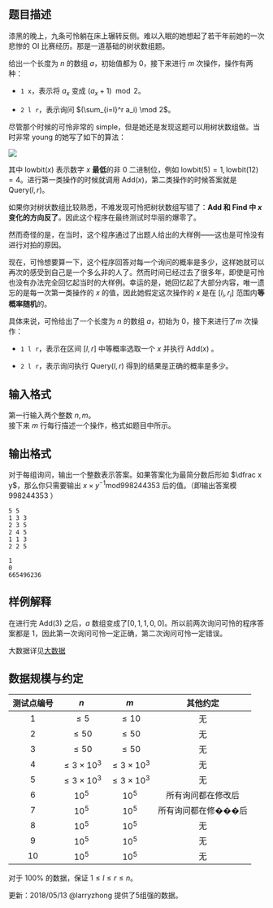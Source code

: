 ## 题目描述

漆黑的晚上，九条可怜躺在床上辗转反侧。难以入眠的她想起了若干年前她的一次悲惨的 OI 比赛经历。那是一道基础的树状数组题。

给出一个长度为 $n$ 的数组 $a$，初始值都为 $0$，接下来进行 $m$ 次操作，操作有两种：

* `1 x`，表示将 $a_x$ 变成 $(a_x + 1) \mod 2$。

* `2 l r`，表示询问 $(\sum_{i=l}^r a_i) \mod 2$。

尽管那个时候的可怜非常的 simple，但是她还是发现这题可以用树状数组做。当时非常 young 的她写了如下的算法：

![](file://pic1.png)

其中 $\mathrm{lowbit}(x)$ 表示数字 $x$ **最低**的非 $0$ 二进制位，例如 $\text{lowbit}(5) = 1, \text{lowbit}(12) = 4$。进行第一类操作的时候就调用 $\mathrm{Add}(x)$，第二类操作的时候答案就是 $\mathrm{Query}(l, r)$。

如果你对树状数组比较熟悉，不难发现可怜把树状数组写错了：**$\text{Add}$ 和 $\text{Find}$ 中 $x$ 变化的方向反了**。因此这个程序在最终测试时华丽的爆零了。

然而奇怪的是，在当时，这个程序通过了出题人给出的大样例——这也是可怜没有进行对拍的原因。

现在，可怜想要算一下，这个程序回答对每一个询问的概率是多少，这样她就可以再次的感受到自己是一个多么非的人了。然而时间已经过去了很多年，即使是可怜也没有办法完全回忆起当时的大样例。幸运的是，她回忆起了大部分内容，唯一遗忘的是每一次第一类操作的 $x$ 的值，因此她假定这次操作的 $x$ 是在 $[l_i, r_i]$ 范围内**等概率随机**的。

具体来说，可怜给出了一个长度为 $n$ 的数组 $a$，初始为 $0$，接下来进行了$m$ 次操作：

* `1 l r`，表示在区间 $[l, r]$ 中等概率选取一个 $x$ 并执行 $\text{Add}(x)$ 。

* `2 l r`，表示询问执行 $\text{Query}(l, r)$ 得到的结果是正确的概率是多少。

## 输入格式



第一行输入两个整数 $n,m$。  
接下来 $m$ 行每行描述一个操作，格式如题目中所示。



## 输出格式



对于每组询问，输出一个整数表示答案。如果答案化为最简分数后形如 $\dfrac x y$，那么你只需要输出 $x\times y^{-1} \mathbin{\mathrm{mod}} 998244353$ 后的值。（即输出答案模 $998244353$ ）




```input1
5 5
1 3 3
2 3 5
2 4 5
1 1 3
2 2 5
```

 


```output1
1
0
665496236
```



## 样例解释

在进行完 $\mathrm{Add}(3)$ 之后，$a$ 数组变成了$[0, 1, 1, 0, 0]$。所以前两次询问可怜的程序答案都是 $1$，因此第一次询问可怜一定正确，第二次询问可怜一定错误。

大数据详见[大数据](http://pan.baidu.com/s/1kVBLOSB)

## 数据规模与约定

| 测试点编号 | $n$ | $m$ | 其他约定 |
| :--------: | :----------------: | :----------------------------: | :----------------: |
| $1$ | $\le 5$ | $\le 10$ | 无 |
| $2$ | $\le 50$ | $\le 50$ | 无 |
| $3$ | $\le 50$ | $\le 50$ | 无 |
| $4$ | $\le 3\times 10^3$ | $\le 3\times 10^3$ | 无 |
| $5$ | $\le 3\times 10^3$ | $\le 3\times 10^3$ | 无 |
| $6$ | $10^5$ | $10^5$ | 所有询问都在修改后 |
| $7$ | $10^5$ | $10^5$ | 所有询问都在修���后 |
| $8$ | $10^5$ | $10^5$ | 无 |
| $9$ | $10^5$ | $10^5$ | 无 |
| $10$ | $10^5$ | $10^5$ | 无 |

对于 $100\%$ 的数据，保证 $1\leq l\leq r\leq n$。

更新：2018/05/13 @larryzhong 提供了5组强的数据。